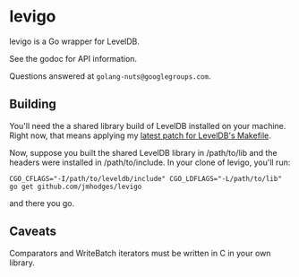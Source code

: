 # levigo

levigo is a Go wrapper for LevelDB.

See the godoc for API information.

Questions answered at `golang-nuts@googlegroups.com`.

## Building

You'll need the a shared library build of LevelDB installed on your
machine. Right now, that means applying my [latest patch for LevelDB's
Makefile](http://code.google.com/p/leveldb/issues/detail?id=27#c11).

Now, suppose you built the shared LevelDB library in /path/to/lib and the
headers were installed in /path/to/include. In your clone of levigo, you'll
run:

    CGO_CFLAGS="-I/path/to/leveldb/include" CGO_LDFLAGS="-L/path/to/lib" go get github.com/jmhodges/levigo

and there you go.

## Caveats

Comparators and WriteBatch iterators must be written in C in your own library.
